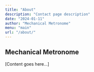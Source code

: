 ```yaml
---
title: "About"
description: "Contact page description"
date: "2024-01-11"
author: "Mechanical Metronome"
menu: "main"
url: "/about/"
---
```


## Mechanical Metronome

[Content goes here...]
